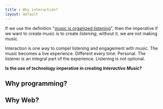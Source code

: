 ```yaml
---
title : Why interaction?
layout: default
---
```


If we use the definition "[music is organized listening]({{site.baseurl}}/module/what_is_music)", then the imperative if we want to create music is to create _listening_, without it, we are not making music. 

Interaction is one way to compel listening and engagement with music. The music becomes a live experience. Different every time. Personal. The listener is an integral part of the experience. Listening is not optional.

**Is the use of technology imperative in creating _Interactive Music_?**

## Why programming?


## Why Web?



